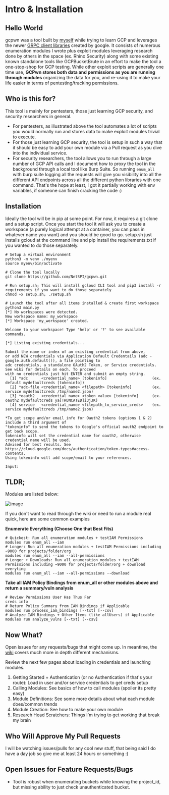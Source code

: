 # Intro & Installation

## Hello World
gcpwn was a tool built by [myself](https://www.linkedin.com/in/webbinroot/) while trying to learn GCP and leverages the newer [GRPC client libraries](https://cloud.google.com/python/docs/reference) created by google. It consists of numerous enumeration modules I wrote plus exploit modules leveraging research done by others in the space (ex. Rhino Security) along with some existing known standalone tools like GCPBucketBrute in an effort to make the tool a one-stop-shop for GCP testing. While other exploit scripts are generally one time use, **GCPwn stores both data and permissions as you are running through modules** organizing the data for you, and re-using it to make your life easier in terms of pentesting/tracking permissions.

## Who is this for?

This tool is mainly for pentesters, those just learning GCP security, and security researchers in general.

* For pentesters, as illustrated above the tool automates a lot of scripts you would normally run and stores data to make exploit modules trivial to execute.
* For those just learning GCP security, the tool is setup in such a way that it should be easy to add your own module via a Pull request as you dive into the individual service.
* For security researchers, the tool allows you to run through a large number of GCP API calls and I document how to proxy the tool in the background through a local tool like Burp Suite. So running `enum_all` with burp suite logging all the requests will give you visibility into all the different API endpoints across all the different python libraries with one command. That's the hope at least, I got it partially working with env variables, if someone can finish cracking the code :)

## Installation

Ideally the tool will be in pip at some point. For now, it requires a git clone and a setup script. Once you start the tool it will ask you to create a workspace (a purely logical attempt at a container, you can pass in whatever name you want) and you should be good to go. setup.sh just installs gcloud at the command line and pip install the requirements.txt if you wanted to do those separately.
```
# Setup a virtual environment
python3 -m venv ./myenv
source myenv/bin/activate

# Clone the tool locally
git clone https://github.com/NetSPI/gcpwn.git

# Run setup.sh; This will install gcloud CLI tool and pip3 install -r requirements if you want to do those separately
chmod +x setup.sh; ./setup.sh

# Launch the tool after all items installed & create first workspace
python3 main.py
[*] No workspaces were detected.
New workspace name: my_workspace
[*] Workspace 'my_workspace' created.

Welcome to your workspace! Type 'help' or '?' to see available commands.

[*] Listing existing credentials...

Submit the name or index of an existing credential from above, 
or add NEW credentials via Application Default Credentails (adc - google.auth.default()), a file pointing to
adc credentials, a standalone OAuth2 Token, or Service credentials. See wiki for details on each. To proceed 
with no credentials just hit ENTER and submit an empty string. 
  [1] *adc      <credential_name> [tokeninfo]                    (ex. default mydefaultcreds [tokeninfo]) 
  [2] *adc-file <credential_name> <filepath> [tokeninfo]         (ex. service mydefaultcreds /tmp/name2.json)
  [3] *oauth2   <credential_name> <token_value> [tokeninfo]      (ex. oauth2 mydefaultcreds ya[TRUNCATED]i3jJK)  
  [4] service   <credential_name> <filepath_to_service_creds>    (ex. service mydefaultcreds /tmp/name2.json)

*To get scope and/or email info for Oauth2 tokens (options 1 & 2) include a third argument of 
"tokeninfo" to send the tokens to Google's official oauth2 endpoint to get back scope. 
tokeninfo will set the credential name for oauth2, otherwise credential name will be used.
Advised for best results. See https://cloud.google.com/docs/authentication/token-types#access-contents.
Using tokeninfo will add scope/email to your references.

Input:  
```

## TLDR;
Modules are listed below:

![image](https://github.com/NetSPI/gcpwn/assets/74038921/5c1cf902-ea03-4c50-87e6-60dbbf3c6952)

If you don't want to read through the wiki or need to run a module real quick, here are some common examples

**Enumerate Everything (Choose One that Best Fits)**
```
# Quickest: Run all enumeration modules + testIAM Permissions
modules run enum_all --iam
# Longer: Run all enumeration modules + testIAM Permissions including ~9000 for projects/folder/org
modules run enum_all --iam --all-permissions
# Longer + Downloads: Run all enumeration modules + testIAM Permissions including ~9000 for projects/folder/org + download everyting
modules run enum_all --iam --all-permissions --download
```
**Take all IAM Policy Bindings from enum_all or other modules above and return a summary/vuln analysis**
```
# Review Permissions User Has Thus Far
creds info
# Return Policy Summary from IAM Bindings if Applicable
modules run process_iam_bindings [--txt] [--csv]
# Analyze IAM Bindings + Other Items (like allUsers) if Applicable
modules run analyze_vulns [--txt] [--csv]
```

## Now What?

Open issues for any requests/bugs that might come up. In meantime, the [wiki](https://github.com/NetSPI/gcpwn/wiki) covers much more in depth different mechanisms.

Review the next few pages about loading in credentials and launching modules. 
1. Getting Started + Authentication (or no Authentication if that's your route): Load in user and/or service credentials to get creds setup
2. Calling Modules: See basics of how to call modules (spoiler its pretty easy)
3. Module Definitions: See some more details about what each module does/common trends
4. Module Creation: See how to make your own module
5. Research Head Scratchers: Things I'm trying to get working that break my brain

## Who Will Approve My Pull Requests

I will be watching issues/pulls for any cool new stuff, that being said I do have a day job so give me at least 24 hours or something :)

## Open Issues for Feature Requests/Bugs
- Tool is robust when enumerating buckets while knowing the project_id, but missing ability to just check unauthenticated bucket.
